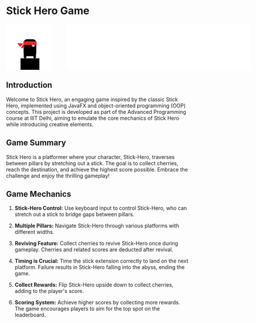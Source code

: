 # Stick Hero Game
<div style="display: flex; align-items: center;">
  <img src="https://github.com/theshamiksinha/StickHero-Game-JavaFX/raw/main/src/main/resources/Images/StickHeroCharacter.png" alt="StickHero Logo" height="125" style="margin-right: 20px;">
  <span style="font-size: 48px; font-weight: bold;">   </span>
  <img src="https://github.com/theshamiksinha/StickHero-Game-JavaFX/raw/main/src/main/resources/Images/TitlePNG.png" alt="Title Logo" height="125" style="margin-left: 20px;">
</div>



## Introduction

Welcome to Stick Hero, an engaging game inspired by the classic Stick Hero, implemented using JavaFX and object-oriented programming (OOP) concepts. This project is developed as part of the Advanced Programming course at IIIT Delhi, aiming to emulate the core mechanics of Stick Hero while introducing creative elements.

## Game Summary

Stick Hero is a platformer where your character, Stick-Hero, traverses between pillars by stretching out a stick. The goal is to collect cherries, reach the destination, and achieve the highest score possible. Embrace the challenge and enjoy the thrilling gameplay!

## Game Mechanics

1. **Stick-Hero Control:** Use keyboard input to control Stick-Hero, who can stretch out a stick to bridge gaps between pillars.

2. **Multiple Pillars:** Navigate Stick-Hero through various platforms with different widths.

3. **Reviving Feature:** Collect cherries to revive Stick-Hero once during gameplay. Cherries and related scores are deducted after revival.

4. **Timing is Crucial:** Time the stick extension correctly to land on the next platform. Failure results in Stick-Hero falling into the abyss, ending the game.

5. **Collect Rewards:** Flip Stick-Hero upside down to collect cherries, adding to the player's score.

6. **Scoring System:** Achieve higher scores by collecting more rewards. The game encourages players to aim for the top spot on the leaderboard.
